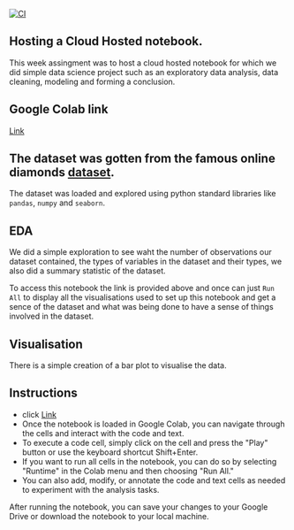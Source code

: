 [![CI](https://github.com/nogibjj/mini_project_9/actions/workflows/cicd.yml/badge.svg)](https://github.com/nogibjj/mini_project_9/actions/workflows/cicd.yml)

## Hosting a Cloud Hosted notebook.

This week assingment was to host a cloud hosted notebook for which we did simple data science project such as an exploratory data analysis, data cleaning, modeling and forming a conclusion.

## Google Colab link

[Link](https://colab.research.google.com/drive/13kKvK6klVb06A8t3c-a1l5tYBsX25zXh#scrollTo=7voGhdP9KpuK)


## The dataset was gotten from the famous online diamonds [dataset](https://raw.githubusercontent.com/tidyverse/ggplot2/main/data-raw/diamonds.csv). 

The dataset was loaded and explored using python standard libraries like `pandas`, `numpy` and `seaborn`.

## EDA

We did a simple exploration to see waht the number of observations our dataset contained, the types of variables in the dataset and their types, we also did a summary statistic of the dataset.

To access this notebook the link is provided above and once can just `Run All` to display all the visualisations used to set up this notebook and get a sence of the dataset and what was being done to have a sense of things involved in the dataset.

## Visualisation

There is a simple creation of a bar plot to visualise the data.

## Instructions 

- click [Link](https://colab.research.google.com/drive/13kKvK6klVb06A8t3c-a1l5tYBsX25zXh#scrollTo=7voGhdP9KpuK)
- Once the notebook is loaded in Google Colab, you can navigate through the cells and interact with the code and text.
- To execute a code cell, simply click on the cell and press the "Play" button or use the keyboard shortcut Shift+Enter.
- If you want to run all cells in the notebook, you can do so by selecting "Runtime" in the Colab menu and then choosing "Run All."
- You can also add, modify, or annotate the code and text cells as needed to experiment with the analysis tasks.

After running the notebook, you can save your changes to your Google Drive or download the notebook to your local machine.
